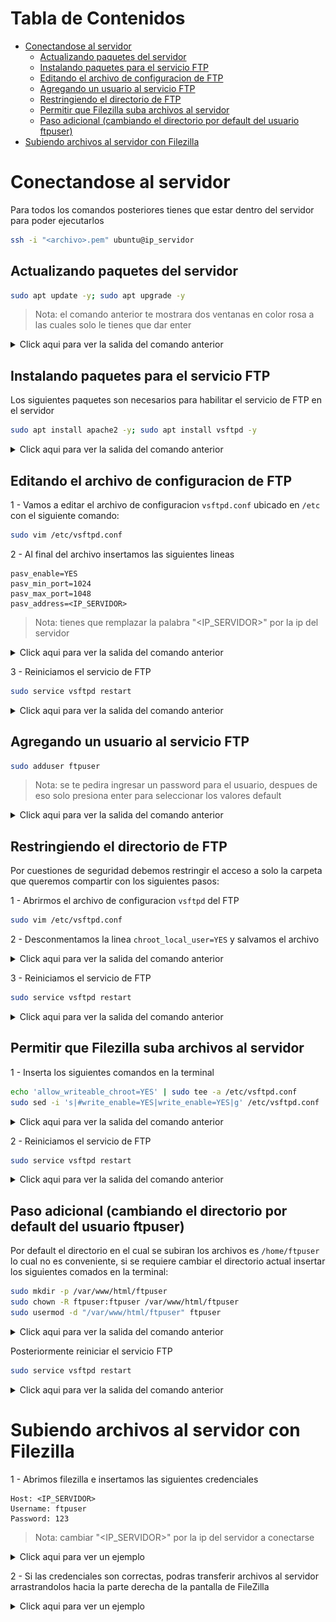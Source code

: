 # Tabla de Contenidos

- [Conectandose al servidor](#conectandose-al-servidor)
    - [Actualizando paquetes del servidor](#actualizando-paquetes-del-servidor)
    - [Instalando paquetes para el servicio FTP](#instalando-paquetes-para-el-servicio-ftp)
    - [Editando el archivo de configuracion de FTP](#editando-el-archivo-de-configuracion-de-ftp)
    - [Agregando un usuario al servicio FTP](#agregando-un-usuario-al-servicio-ftp)
    - [Restringiendo el directorio de FTP](#restringiendo-el-directorio-de-ftp)
    - [Permitir que Filezilla suba archivos al servidor](#permitir-que-filezilla-suba-archivos-al-servidor)
    - [Paso adicional (cambiando el directorio por default del usuario ftpuser)](#paso-adicional-cambiando-el-directorio-por-default-del-usuario-ftpuser)
- [Subiendo archivos al servidor con Filezilla](#subiendo-archivos-al-servidor-con-filezilla)

# Conectandose al servidor

Para todos los comandos posteriores tienes que estar dentro del servidor para poder ejecutarlos

````bash
ssh -i "<archivo>.pem" ubuntu@ip_servidor
````

## Actualizando paquetes del servidor

````bash
sudo apt update -y; sudo apt upgrade -y
````

> Nota: el comando anterior te mostrara dos ventanas en color rosa a las cuales solo le tienes que dar
> enter 

<details>
  <summary>Click aqui para ver la salida del comando anterior</summary>
  
  > Esta es la primera ventana que se mostrara
  
  ![update_conf_1](aassets/img/update_conf_1.png)
  
  
  > Esta es la segunda ventana que se mostrara
  
  ![update_conf_2](aassets/img/update_conf_2.png)

</details>

## Instalando paquetes para el servicio FTP

Los siguientes paquetes son necesarios para habilitar el servicio de FTP en el servidor

````bash
sudo apt install apache2 -y; sudo apt install vsftpd -y
````

<details>
  <summary>Click aqui para ver la salida del comando anterior</summary>
  
  ![install_ftp_packages](aassets/img/install_ftp_packages.png)
  
</details>

## Editando el archivo de configuracion de FTP

1 - Vamos a editar el archivo de configuracion `vsftpd.conf` ubicado en `/etc` con el siguiente comando:

````bash
sudo vim /etc/vsftpd.conf
````

2 - Al final del archivo insertamos las siguientes lineas

````text
pasv_enable=YES
pasv_min_port=1024
pasv_max_port=1048
pasv_address=<IP_SERVIDOR>
````

> Nota: tienes que remplazar la palabra "<IP_SERVIDOR>" por la ip del servidor


<details>
  <summary>Click aqui para ver la salida del comando anterior</summary>
  
  ![end_lines](aassets/img/end_lines.png)
  
</details>

3 - Reiniciamos el servicio de FTP

````bash
sudo service vsftpd restart
````

<details>
  <summary>Click aqui para ver la salida del comando anterior</summary>
  
  ![restart_ftp_service](aassets/img/restart_ftp_service.png)
  
</details>

## Agregando un usuario al servicio FTP

````bash
sudo adduser ftpuser
````

> Nota: se te pedira ingresar un password para el usuario, despues de eso solo presiona enter para seleccionar los valores
> default 


<details>
  <summary>Click aqui para ver la salida del comando anterior</summary>
  
  ![add_user](aassets/img/add_user.png)
  
</details>

## Restringiendo el directorio de FTP

Por cuestiones de seguridad debemos restringir el acceso a solo la carpeta que queremos compartir con los siguientes pasos:

1 - Abrirmos el archivo de configuracion `vsftpd` del FTP

````bash
sudo vim /etc/vsftpd.conf
````

2 - Desconmentamos la linea `chroot_local_user=YES` y salvamos el archivo

<details>
  <summary>Click aqui para ver la salida del comando anterior</summary>
  
  ![chroot_local_user](aassets/img/chroot_local_user.png)
  
</details>


3 - Reiniciamos el servicio de FTP

````bash
sudo service vsftpd restart
````

<details>
  <summary>Click aqui para ver la salida del comando anterior</summary>
  
  ![restart_ftp_service](aassets/img/restart_ftp_service.png)
  
</details>

## Permitir que Filezilla suba archivos al servidor

1 - Inserta los siguientes comandos en la terminal

````bash
echo 'allow_writeable_chroot=YES' | sudo tee -a /etc/vsftpd.conf
sudo sed -i 's|#write_enable=YES|write_enable=YES|g' /etc/vsftpd.conf
````

<details>
  <summary>Click aqui para ver la salida del comando anterior</summary>
  
  ![allow_filezilla](aassets/img/allow_filezilla.png)
  
</details>


2 - Reiniciamos el servicio de FTP

````bash
sudo service vsftpd restart
````

<details>
  <summary>Click aqui para ver la salida del comando anterior</summary>
  
  ![restart_ftp_service](aassets/img/restart_ftp_service.png)
  
</details>


## Paso adicional (cambiando el directorio por default del usuario ftpuser)

Por default el directorio en el cual se subiran los archivos es `/home/ftpuser` lo cual no es conveniente,
si se requiere cambiar el directorio actual insertar los siguientes comados en la terminal:

````bash
sudo mkdir -p /var/www/html/ftpuser
sudo chown -R ftpuser:ftpuser /var/www/html/ftpuser
sudo usermod -d "/var/www/html/ftpuser" ftpuser
````

<details>
  <summary>Click aqui para ver la salida del comando anterior</summary>
  
  ![change_dir_ftp_user](aassets/img/change_dir_ftp_user.png)
  
</details>


Posteriormente reiniciar el servicio FTP

````bash
sudo service vsftpd restart
````

<details>
  <summary>Click aqui para ver la salida del comando anterior</summary>
  
  ![restart_ftp_service](aassets/img/restart_ftp_service.png)
  
</details>

# Subiendo archivos al servidor con Filezilla

1 - Abrimos filezilla e insertamos las siguientes credenciales

````text
Host: <IP_SERVIDOR>
Username: ftpuser
Password: 123
````

> Nota: cambiar "<IP_SERVIDOR>" por la ip del servidor a conectarse


<details>
  <summary>Click aqui para ver un ejemplo</summary> 
    
  1 - Aparecera la siguiente ventana, solo da click en el boton de "OK"
  
  ![filezilla_1](aassets/img/filezilla_1.png)
  
  2 - Aparecera la siguiente ventana, solo da click en el boton de "OK"
  
  ![filezilla_2](aassets/img/filezilla_2.png) 
  
</details>

2 - Si las credenciales son correctas, podras transferir archivos al servidor arrastrandolos hacia la parte derecha de la
pantalla de FileZilla

<details>
  <summary>Click aqui para ver un ejemplo</summary> 
   
  ![filezilla_3](aassets/img/filezilla_3.png) 
  
</details>